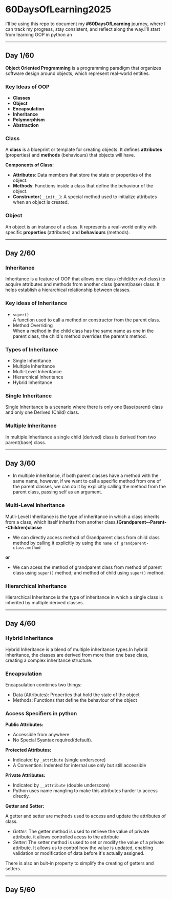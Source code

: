 # 60DaysOfLearning2025

I'll be using this repo to document my **#60DaysOfLearning** journey, where I can track my progress, stay consistent, and reflect along the way.I'll start from learning OOP in python an

---

## Day 1/60

**Object Oriented Programming** is a programming paradigm that organizes software design around objects, which represent real-world entities.



### Key Ideas of OOP
- **Classes**
- **Object**
- **Encapsulation**
- **Inheritance**
- **Polymorphism**
- **Abstraction**



### Class

A **class** is a blueprint or template for creating objects. It defines **attributes** (properties) and **methods** (behaviours) that objects will have.

**Components of Class:**
- **Attributes**: Data members that store the state or properties of the object.
- **Methods**: Functions inside a class that define the behaviour of the object.
- **Constructor**(`__init__`): A special method used to initialize attributes when an object is created.


### Object

An object is an instance of a class. It represents a real-world entity with specific **properties** (attributes) and **behaviours** (methods).

---

## Day 2/60

### Inheritance
Inheritance is a feature of OOP that allows one class (child/derived class) to acquire attributes and methods from another class (parent/base) class. It  helps establish a hierarchical relationship between classes.

### Key ideas of Inheritance
- `super()` <br>
A function used to call a method or constructor from the parent class.
- Method Overriding <br>
When a method in the child class has the same name as one in the parent class, the child's method overrides the parent's method.

### Types of Inheritance
- Single Inheritance
- Multiple Inheritance
- Multi-Level Inheritance
- Hierarchical Inheritance 
- Hybrid Inheritance

### Single Inheritance
Single Inheritance is a scenario where there is only one Base(parent) class and only one Derived (Child) class.

### Multiple Inheritance
In multiple Inheritance a single child (derived) class is derived from two parent(base) class.

---

## Day 3/60
- In multiple inheritance, if both parent classes have a method with the same name, however, if we want to call a specific method from one of the parent classes, we can do it by explicitly calling the method from the parent class, passing self as an argument.

### Multi-Level Inheritance
Mutli-Level Inheritance is the type of inheritance in which a class inherits from a class, which itself inherits from another class.__(Grandparent--Parent--Children)classe__
- We can directly access method of Grandparent class from child class method by calling it explicitly by using the `name of grandparent-class.method`

__or__
- We can acess the method of grandparent class from method of parent class using `super()` method; and method of child using `super()` method.

### Hierarchical Inheritance
Hierarchical Inheritance is the type of inheritance in which a single class is inherited by multiple derived classes.

---
## Day 4/60
### Hybrid Inheritance

Hybrid Inheritance is a blend of multiple inheritance types.In hybrid inheritance, the classes are derived from more than one base class, creating a complex inheritance structure.

### Encapsulation
Encapsulation combines two things:
- Data (Attributes): Properties that hold the state of the object
- Methods: Functions that define the behaviour of the object

### Access Specifiers in python 

__Public Attributes:__
- Accessible from anywhere
- No Special Syantax required(default).

__Protected Attributes:__
- Indicated by `_attribute` (single underscore)
- A Convention: Indented for internal use only but still accessible

__Private Attributes:__
- Indicated by `__attribute` (double underscore)
- Python uses name mangling to make this attributes harder to access directly.

__Getter and Setter:__

A getter and setter are methods used to access and update the attributes of class.
- _Getter_: The getter method is used to retrieve the value of private attribute. it allows controlled acess to the attribute
- _Setter_: The setter method is used to set or modify the value of a private attribute. It allows us to control how the value is updated, enabling validation or modification of data before it's actually assigned.

There is also an buit-in property to simplify the creating of getters and setters.

---
## Day 5/60
